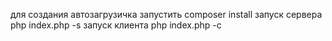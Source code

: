 для создания автозагрузичка запустить composer install
запуск сервера php index.php -s
запуск клиента php index.php -c